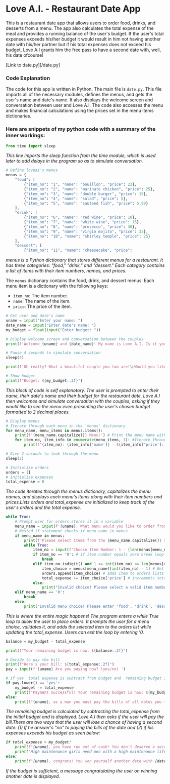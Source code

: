  # Love A.I. - Restaurant Date App

This is a restaurant date app that allows users to order food, drinks, and desserts from a menu. The app also calculates the total expense of the meal and provides a running balance of the user's budget. If the user's total expenses exceeds his/her budget it would result in him not having another date with his/her partner but if his total expenses does not exceed his budget, Love A.I grants him the free pass to have a second date with, well, his date ofcourse!

[Link to date.py][/date.py]

### Code Explanation

The code for this app is written in Python. The main file is `date.py`. This file imports all of the necessary modules, defines the menus, and gets the user's name and date's name. It also displays the welcome screen and conversation between user and Love A.I. The code also accesses the menu and makes financial calculations using the prices set in the menu items dictionaries.

### Here are snippets of my python code with a summary of the inner workings:
```python
from time import sleep
````
<em>This line imports the sleep function from the time module, which is used later to add delays in the program so as to simulate conversation.</em>


```python
# Define loveai's menus
menus = {
    "food": [
        {"item_no": "1", "name": "bouillon", "price": 22},
        {"item_no": "2", "name": "marinate chicken", "price": 25},
        {"item_no": "3", "name": "double burger", "price": 15},
        {"item_no": "4", "name": "salad", "price": 5},
        {"item_no": "5", "name": "sauteed fish", "price": 5.99}
    ],
    "drink": [
        {"item_no": "6", "name": "red wine", "price": 10},
        {"item_no": "7", "name": "white wine", "price": 15},
        {"item_no": "8", "name": "prosecco", "price": 30},
        {"item_no": "9", "name": "virgin mojito", "price": 35},
        {"item_no": "10", "name": "shirley temple", "price": 25}
    ],
    "dessert": [
        {"item_no": "11", "name": "cheesecake", "price":
```

<em>menus is a Python dictionary that stores different menus for a restaurant. It has three categories: "food," "drink," and "dessert." Each category contains a list of items with their item numbers, names, and prices.</em>

The `menus` dictionary contains the food, drink, and dessert menus. Each menu item is a dictionary with the following keys:

* `item_no`: The item number.
* `name`: The name of the item.
* `price`: The price of the item.

```python
# Get user and date's name
uname = input("Enter your name: ")
date_name = input("Enter date's name: ")
my_budget = float(input("Enter budget: "))

# Display welcome screen and conversation between the couples
print(f'Welcome {uname} and {date_name}! My name is Love A.I. Is it your first time at the finest restaurant in town?')

# Pause 4 seconds to simulate conversation
sleep(4)

print(f'Oh really? What a beautiful couple you two are!\nWould you like to see our food and drink menus?')

# Show budget
print(f"Budget: ${my_budget:.2f}")
```
<em>This block of code is self explanotory. The user is prompted to enter their name, their date's name and their budget for the restaurant date.
Love A.I then welcomes and simulate conversation with the couples, asking if they would like to see the menu even presenting the user's chosen budget formatted to 2 decimal places.</em>

```python
# Display menus
# Iterate through each menu in the 'menus' dictionary
for menu_name, menu_items in menus.items():
    print(f'{menu_name.capitalize()} Menu:') # Print the menu name with the first letter capitalized, followed by ' Menu:'
    for item_no, item_info in enumerate(menu_items, 1): #Iterate through the menu items using enumerate(enumerate basically numbers your items)
        print(f"{item_no}: {item_info['name']} - ${item_info['price']:.2f}") # print output in format e.g 1: bouillon - $22.00 ":.2f" means formatted to 2 decimal places

# Give 2 seconds to look through the menu
sleep(2)

# Initialize orders
orders = []
# Initialize expenses
total_expense = 0
```
<em> The code iterates through the menus dictionary, capitalizes the menu names, and displays each menu's items along with their item numbers and prices.Lists orders and total_expense are initialized to keep track of the user's orders and the total expense.</em>
```python
while True:
    # Prompt user for orders stores it in a variable
    menu_name = input(f'{uname}, What menu would you like to order from (food/drink/dessert)? Enter 0 to finish: ')
    # Nested if statement checks if menu_name in menus
    if menu_name in menus:
        print(f'Please select items from the {menu_name.capitalize()} menu:') #formatted string, displays a text with menu_name first letter capitalized
        while True:
            item_no = input(f'Choose Item Number: 1 - {len(menus[menu_name])}, 0 to exit: ')  # Prompt the user to choose an item number within the menu
            if item_no == '0': # if item number equals zero break loop
                break
            elif item_no.isdigit() and 1 <= int(item_no) <= len(menus[menu_name]): # Checks if 'item_no' is a valid number(isdigit()) within the range of our available menu items
                item_choice = menus[menu_name][int(item_no) - 1] # Get the selected menu item based on the entered 'item_no'
                orders.append(item_choice) # adds item to orders lists 
                total_expense += item_choice['price'] # increments total expense with the price of selected item
            else:
                print("Invalid choice! Please select a valid item number or 0 to exit.")
    elif menu_name == '0':
        break
    else:
        print("Invalid menu choice! Please enter 'food', 'drink', 'dessert', or 0 to finish.")
```

<em>This is where the entire magic happens! The program enters a while True loop to allow the user to place orders. It prompts the user for a menu choice, validates it, and adds the selected item to the orders list while updating the total_expense. Users can exit the loop by entering '0.</em>

```python
balance = my_budget - total_expense

print(f"Your remaining budget is now: ${balance:.2f}")

# Decide to pay the bill
print(f"Here's your bill: ${total_expense:.2f}")
pay = input(f'{uname} Are you paying now? (yes/no) ')

# if yes  total expense is subtract from budget and  remaining budget is displayed, if no user lost a chance of another date
if pay.lower() == 'yes':
    my_budget -= total_expense
    print(f"Payment successful! Your remaining budget is now: ${my_budget:.2f}")
else:
    print(f"{uname}, as a man you must pay the bills of all dates you take a woman on! You have therefore lost a chance at another date")
```
<em>The remaining budget is calculated by subtracting the total_expense from the initial budget and is displayed. Love A.I then asks if the user will pay the bill.There are two
ways that the user will lose a chance of having a second date: (1) If he answer's "no" to paying the bills of the date and (2) if his expenses exceeds his budget as seen below:

```python
if total_expense > my_budget:
    print(f"{uname}, you have run out of cash! You don't deserve a second date!")
    print('High maintenance girls need men with a high maintenance lifestyle!\nBetter luck next time!')
else:
    print(f"{uname}, congrats! You won yourself another date with {date_name}")
```
<em>If the budget is sufficient, a message congratulating the user on winning another date is displayed.</em>







